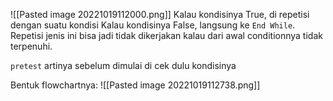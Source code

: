 
![[Pasted image 20221019112000.png]]
Kalau kondisinya True, di repetisi dengan suatu kondisi
Kalau kondisinya False, langsung ke `End While`. Repetisi jenis ini bisa jadi tidak dikerjakan kalau dari awal conditionnya tidak terpenuhi.

`pretest` artinya sebelum dimulai di cek dulu kondisinya


Bentuk flowchartnya:
![[Pasted image 20221019112738.png]]